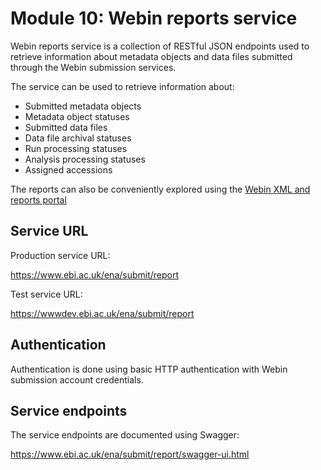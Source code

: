 # Module 10: Webin reports service

Webin reports service is a collection of RESTful JSON endpoints used to retrieve information
about metadata objects and data files submitted through the Webin submission services.

The service can be used to retrieve information about:

* Submitted metadata objects
* Metadata object statuses
* Submitted data files
* Data file archival statuses
* Run processing statuses
* Analysis processing statuses
* Assigned accessions

The reports can also be conveniently explored using the [Webin XML and reports portal](prog_11.html)

## Service URL

Production service URL:

<https://www.ebi.ac.uk/ena/submit/report>

Test service URL:

<https://wwwdev.ebi.ac.uk/ena/submit/report>

## Authentication

Authentication is done using basic HTTP authentication with Webin submission account credentials.

## Service endpoints

The service endpoints are documented using Swagger:

<https://www.ebi.ac.uk/ena/submit/report/swagger-ui.html>
